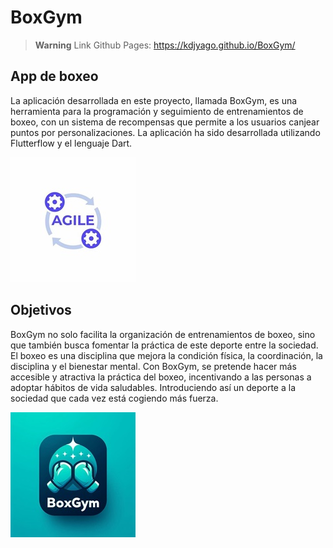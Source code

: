 # BoxGym

> **Warning**
> Link Github Pages: https://kdjyago.github.io/BoxGym/

## App de boxeo

La aplicación desarrollada en este proyecto, llamada BoxGym, es una herramienta para la programación y seguimiento de entrenamientos de boxeo, con un sistema de recompensas que permite a los usuarios canjear puntos por personalizaciones. La aplicación ha sido desarrollada utilizando Flutterflow y el lenguaje Dart.

![](media/agile.jpg) 


## Objetivos

BoxGym no solo facilita la organización de entrenamientos de boxeo, sino que también busca fomentar la práctica de este deporte entre la sociedad. El boxeo es una disciplina que mejora la condición física, la coordinación, la disciplina y el bienestar mental. Con BoxGym, se pretende hacer más accesible y atractiva la práctica del boxeo, incentivando a las personas a adoptar hábitos de vida saludables. Introduciendo así un deporte a la sociedad que cada vez está cogiendo más fuerza.

![](media/BoxGm.jpg)
